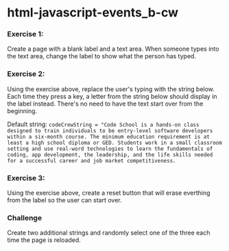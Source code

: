 # html-javascript-events_b-cw

### Exercise 1:
Create a page with a blank label and a text area. When someone types into the text area, change the label to show what the person has typed.

### Exercise 2:
Using the exercise above, replace the user's typing with the string below. Each time they press a key, a letter from the string below should display in the label instead. There's no need to have the text start over from the beginning.

Default string: ```codeCrewString = "Code School is a hands-on class designed to train individuals to be entry-level software developers within a six-month course. The minimum education requirement is at least a high school diploma or GED. Students work in a small classroom setting and use real-word technologies to learn the fundamentals of coding, app development, the leadership, and the life skills needed for a successful career and job market competitiveness.``` 

### Exercise 3:
Using the exercise above, create a reset button that will erase everthing from the label so the user can start over.

### Challenge
Create two additional strings and randomly select one of the three each time the page is reloaded.
